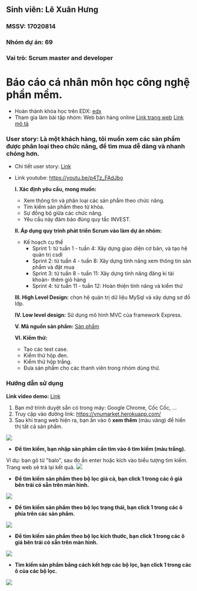 ## Sinh viên: Lê Xuân Hưng

### MSSV: 17020814
### Nhóm dự án: 69
### Vai trò: Scrum master and developer

# Báo cáo cá nhân môn học công nghệ phần mềm.
- Hoàn thành khóa học trên EDX: [edx]()
- Tham gia làm bài tập nhóm: Web bán hàng online [Link trang web](https://vnumarket.herokuapp.com/)
                                                 [Link mô tả](https://github.com/tranthiensonuet/INT2208-8-2019/tree/master/nhom-69)
### User story: Là một khách hàng, tôi muốn xem các sản phẩm được phân loại theo chức năng, để tìm mua dễ dàng và nhanh chóng hơn.
- Chi tiết user story: [Link](https://github.com/truonganhhoang/INT2208-8-2019/issues/136)

- Link youtube: https://youtu.be/p4Tz_FAdJbo

  **I. Xác định yêu cầu, mong muốn:**
    + Xem thông tin và phân loại các sản phẩm theo chức năng.
    + Tìm kiếm sản phẩm theo từ khóa.
    + Sự đồng bộ giữa các chức năng.
    + Yêu cầu này đảm bảo đúng quy tắc INVEST.
  
 
       
  **II. Áp dụng quy trình phát triển Scrum vào làm dự án nhóm:**
    + Kế hoạch cụ thể
      + Sprint 1: từ tuần 1 - tuần 4: Xây dựng giao diện cơ bản, và tạo hệ quản trị csdl
      + Sprint 2: từ tuần 4 - tuần 8: Xây dựng tính năng xem thông tin sản phẩm và đặt mua
      + Sprint 3: từ tuần 8 - tuần 11: Xây dựng tính năng đăng kí tài khoản- thêm giỏ hàng
      + Sprint 4: từ tuần 11 - tuần 12: Hoàn thiện tính năng và kiểm thử
       
  **III. High Level Design:** chọn hệ quản trị dữ liệu MySql và xây dựng sơ đồ lớp.
  
  **IV. Low level design:**  Sử dụng mô hình MVC của framework Express.
  
  **V. Mã nguồn sản phẩm:** [Sản phẩm](https://github.com/tranthiensonuet/INT2208-8-2019/tree/master/nhom-69/UETMaket)
  
  **VI. Kiểm thử:**
    - Tạo các test case.
    - Kiểm thử hộp đen.
    - Kiểm thử hộp trắng.
    - Đưa sản phẩm cho các thanh viên trong nhóm dùng thử.
  
 ### Hướng dẫn sử dụng
 **Link video demo:** [Link](https://youtu.be/p4Tz_FAdJbo)
 1. Bạn mở trình duyệt sẵn có trong máy: Google Chrome, Cốc Cốc, ...
 2. Truy cập vào đường link: https://vnumarket.herokuapp.com/
 3. Sau khi trang web hiện ra, bạn ấn vào ô **xem thêm** (màu vàng) để hiển thị tất cả sản phẩm.
 <img src="https://i.imgur.com/IlA8wYx.png">
 
 - **Để tìm kiếm, bạn nhập sản phẩm cần tìm vào ô tìm kiếm (màu trắng).**
 
 Ví dụ: bạn gõ từ "balo", sau đo ấn enter hoặc kích vào biểu tượng tìm kiếm. Trang web sẽ trả lại kết quả.
 <img src="https://i.imgur.com/nA2GZSQ.png">
 
 - **Để tìm kiếm sản phẩm theo bộ lọc giá cả, bạn click 1 trong các ô giá bên trái có sẵn trên màn hình.**
 
 <img src="https://i.imgur.com/cgnYzUD.png">
 
 - **Để tìm kiếm sản phẩm theo bộ lọc trạng thái, bạn click 1 trong các ô phía trên các sản phẩm.**
 
 <img src="https://i.imgur.com/EbuASwb.png">
 
 - **Để tìm kiếm sản phẩm theo bộ lọc kích thước,  bạn click 1 trong các ô giá bên trái có sẵn trên màn hình.**
 
 <img src="https://i.imgur.com/Qj7pJeA.png">
 
 - **Tìm kiếm sản phẩm bằng cách kết hợp các bộ lọc, bạn click 1 trong các ô của các bộ lọc.**
 
 <img src="https://i.imgur.com/Rf2D6tT.png">
 
